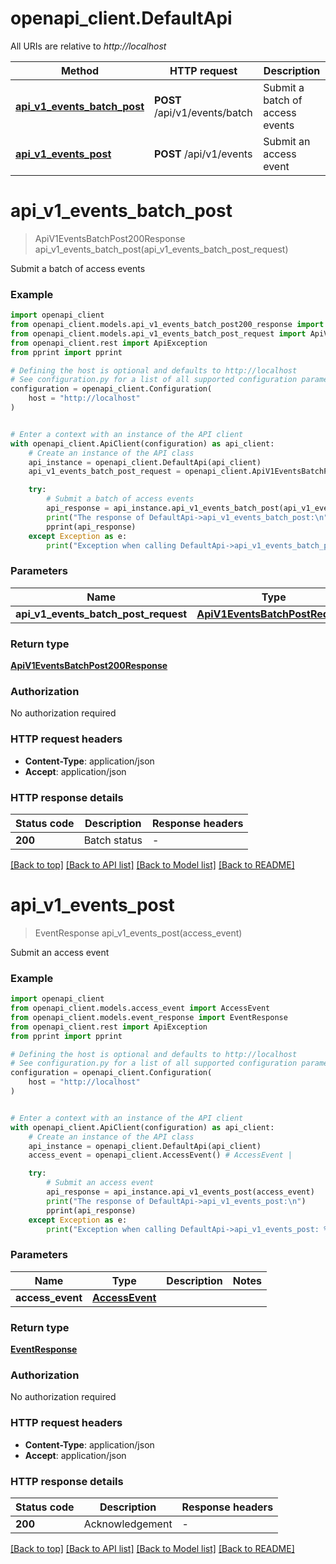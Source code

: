 # openapi_client.DefaultApi

All URIs are relative to *http://localhost*

Method | HTTP request | Description
------------- | ------------- | -------------
[**api_v1_events_batch_post**](DefaultApi.md#api_v1_events_batch_post) | **POST** /api/v1/events/batch | Submit a batch of access events
[**api_v1_events_post**](DefaultApi.md#api_v1_events_post) | **POST** /api/v1/events | Submit an access event


# **api_v1_events_batch_post**
> ApiV1EventsBatchPost200Response api_v1_events_batch_post(api_v1_events_batch_post_request)

Submit a batch of access events

### Example


```python
import openapi_client
from openapi_client.models.api_v1_events_batch_post200_response import ApiV1EventsBatchPost200Response
from openapi_client.models.api_v1_events_batch_post_request import ApiV1EventsBatchPostRequest
from openapi_client.rest import ApiException
from pprint import pprint

# Defining the host is optional and defaults to http://localhost
# See configuration.py for a list of all supported configuration parameters.
configuration = openapi_client.Configuration(
    host = "http://localhost"
)


# Enter a context with an instance of the API client
with openapi_client.ApiClient(configuration) as api_client:
    # Create an instance of the API class
    api_instance = openapi_client.DefaultApi(api_client)
    api_v1_events_batch_post_request = openapi_client.ApiV1EventsBatchPostRequest() # ApiV1EventsBatchPostRequest | 

    try:
        # Submit a batch of access events
        api_response = api_instance.api_v1_events_batch_post(api_v1_events_batch_post_request)
        print("The response of DefaultApi->api_v1_events_batch_post:\n")
        pprint(api_response)
    except Exception as e:
        print("Exception when calling DefaultApi->api_v1_events_batch_post: %s\n" % e)
```



### Parameters


Name | Type | Description  | Notes
------------- | ------------- | ------------- | -------------
 **api_v1_events_batch_post_request** | [**ApiV1EventsBatchPostRequest**](ApiV1EventsBatchPostRequest.md)|  | 

### Return type

[**ApiV1EventsBatchPost200Response**](ApiV1EventsBatchPost200Response.md)

### Authorization

No authorization required

### HTTP request headers

 - **Content-Type**: application/json
 - **Accept**: application/json

### HTTP response details

| Status code | Description | Response headers |
|-------------|-------------|------------------|
**200** | Batch status |  -  |

[[Back to top]](#) [[Back to API list]](../README.md#documentation-for-api-endpoints) [[Back to Model list]](../README.md#documentation-for-models) [[Back to README]](../README.md)

# **api_v1_events_post**
> EventResponse api_v1_events_post(access_event)

Submit an access event

### Example


```python
import openapi_client
from openapi_client.models.access_event import AccessEvent
from openapi_client.models.event_response import EventResponse
from openapi_client.rest import ApiException
from pprint import pprint

# Defining the host is optional and defaults to http://localhost
# See configuration.py for a list of all supported configuration parameters.
configuration = openapi_client.Configuration(
    host = "http://localhost"
)


# Enter a context with an instance of the API client
with openapi_client.ApiClient(configuration) as api_client:
    # Create an instance of the API class
    api_instance = openapi_client.DefaultApi(api_client)
    access_event = openapi_client.AccessEvent() # AccessEvent | 

    try:
        # Submit an access event
        api_response = api_instance.api_v1_events_post(access_event)
        print("The response of DefaultApi->api_v1_events_post:\n")
        pprint(api_response)
    except Exception as e:
        print("Exception when calling DefaultApi->api_v1_events_post: %s\n" % e)
```



### Parameters


Name | Type | Description  | Notes
------------- | ------------- | ------------- | -------------
 **access_event** | [**AccessEvent**](AccessEvent.md)|  | 

### Return type

[**EventResponse**](EventResponse.md)

### Authorization

No authorization required

### HTTP request headers

 - **Content-Type**: application/json
 - **Accept**: application/json

### HTTP response details

| Status code | Description | Response headers |
|-------------|-------------|------------------|
**200** | Acknowledgement |  -  |

[[Back to top]](#) [[Back to API list]](../README.md#documentation-for-api-endpoints) [[Back to Model list]](../README.md#documentation-for-models) [[Back to README]](../README.md)

